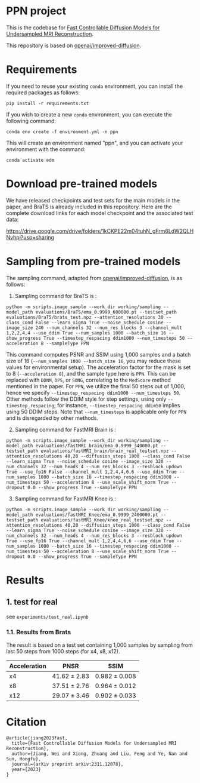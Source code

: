 # PPN project

This is the codebase for [Fast Controllable Diffusion Models for Undersampled MRI Reconstruction](https://arxiv.org/abs/2311.12078).

This repository is based on [openai/improved-diffusion](https://github.com/openai/improved-diffusion).

# Requirements  

If you need to reuse your existing `conda` environment, you can install the required packages as follows:

`pip install -r requirements.txt`

If you wish to create a new `conda` environment, you can execute the following command:

`conda env create -f environment.yml -n ppn`

This will create an environment named "ppn", and you can activate your environment with the command:

`conda activate edm`


# Download pre-trained models   

We have released checkpoints and test sets for the main models in the paper, and BraTS is already included in this repository. Here are the complete download links for each model checkpoint and the associated test data:

https://drive.google.com/drive/folders/1kCKPE22m04tuhN_gFrm6LdW2QLHNvhpj?usp=sharing


# Sampling from pre-trained models

The sampling command, adapted from [openai/improved-diffusion](https://github.com/openai/improved-diffusion), is as follows:

1. Sampling command for BraTS is :

```
python -m scripts.image_sample --work_dir working/sampling --model_path evaluations/BraTS/ema_0.9999_600000.pt --testset_path evaluations/BraTS/brats_test.npz --attention_resolutions 30 --class_cond False --learn_sigma True --noise_schedule cosine --image_size 240 --num_channels 32 --num_res_blocks 3 --channel_mult 1,2,2,4,4 --use_ddim True --num_samples 1000 --batch_size 16 --show_progress True --timestep_respacing ddim1000 --num_timesteps 50 --acceleration 8 --sampleType PPN
```


This command computes PSNR and SSIM using 1,000 samples and a batch size of 16 (`--num_samples 1000 --batch_size 16`, you may reduce these values for environmental setup). The acceleration factor for the mask is set to 8 (`--acceleration 8`), and the sample type here is `PPN`. This can be replaced with `DDNM`, `DPS`, or `SONG`, correlating to the `MedScore` method mentioned in the paper. For `PPN`, we utilize the final 50 steps out of 1,000, hence we specify `--timestep_respacing ddim1000 --num_timesteps 50`. Other methods follow the DDIM style for step settings, using only `--timestep_respacing`; for instance, `--timestep_respacing ddim50` implies using 50 DDIM steps. Note that `--num_timesteps` is applicable only for `PPN` and is disregarded by other methods.

2. Sampling command for FastMRI Brain is :

```
python -m scripts.image_sample --work_dir working/sampling --model_path evaluations/fastMRI_brain/ema_0.9999_340000.pt --testset_path evaluations/fastMRI_brain/brain_real_testset.npz --attention_resolutions 40,20 --diffusion_steps 1000 --class_cond False --learn_sigma True --noise_schedule cosine --image_size 320 --num_channels 32 --num_heads 4 --num_res_blocks 3 --resblock_updown True --use_fp16 False --channel_mult 1,2,4,4,6,6 --use_ddim True --num_samples 1000 --batch_size 16 --timestep_respacing ddim1000 --num_timesteps 50 --acceleration 8 --use_scale_shift_norm True --dropout 0.0 --show_progress True --sampleType PPN
```

3. Sampling command for FastMRI Knee is :

```
python -m scripts.image_sample --work_dir working/sampling --model_path evaluations/fastMRI_Knee/ema_0.9999_2400000.pt --testset_path evaluations/fastMRI_Knee/knee_real_testset.npz --attention_resolutions 40,20 --diffusion_steps 1000 --class_cond False --learn_sigma True --noise_schedule cosine --image_size 320 --num_channels 32 --num_heads 4 --num_res_blocks 3 --resblock_updown True --use_fp16 True --channel_mult 1,2,4,4,6,6 --use_ddim True --num_samples 1000 --batch_size 16 --timestep_respacing ddim1000 --num_timesteps 50 --acceleration 8 --use_scale_shift_norm True --dropout 0.0 --show_progress True --sampleType PPN
```



# Results

## 1. test for real
see `experiments/test_real.ipynb`

### 1.1. Results from Brats

The result is based on a test set containing 1,000 samples by sampling from last 50 steps from 1000 steps (for x4, x8, x12).

| Acceleration          | PNSR  | SSIM |
|------------------|------|-----------|
| x4   | $41.62\pm 2.83$ | $0.982\pm 0.008$      |
| x8 | $37.51\pm 2.76$ | $0.964\pm 0.012$      |
| x12   | $29.07\pm 3.46$ | $0.902\pm 0.033$      |


# Citation

```
@article{jiang2023fast,
  title={Fast Controllable Diffusion Models for Undersampled MRI Reconstruction},
  author={Jiang, Wei and Xiong, Zhuang and Liu, Feng and Ye, Nan and Sun, Hongfu},
  journal={arXiv preprint arXiv:2311.12078},
  year={2023}
}
```


<!-- # Training models
please see the file `.vscode/launch.json` -->

<!-- Training diffusion models is described in the [parent repository](https://github.com/openai/improved-diffusion). Training a classifier is similar. We assume you have put training hyperparameters into a `TRAIN_FLAGS` variable, and classifier hyperparameters into a `CLASSIFIER_FLAGS` variable. Then you can run:

```
mpiexec -n N python scripts/classifier_train.py --data_dir path/to/imagenet $TRAIN_FLAGS $CLASSIFIER_FLAGS
```

Make sure to divide the batch size in `TRAIN_FLAGS` by the number of MPI processes you are using.

Here are flags for training the 128x128 classifier. You can modify these for training classifiers at other resolutions:

```sh
TRAIN_FLAGS="--iterations 300000 --anneal_lr True --batch_size 256 --lr 3e-4 --save_interval 10000 --weight_decay 0.05"
CLASSIFIER_FLAGS="--image_size 128 --classifier_attention_resolutions 32,16,8 --classifier_depth 2 --classifier_width 128 --classifier_pool attention --classifier_resblock_updown True --classifier_use_scale_shift_norm True"
``` -->

